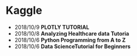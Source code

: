 # Kaggle
- 2018/10/9 **PLOTLY TUTORIAL**
- 2018/10/8 **Analyzing Healthcare data Tutoria**
- 2018/10/6 **Python Programming from A to Z**
- 2018/10/6 **Data ScienceTutorial for Beginners**
